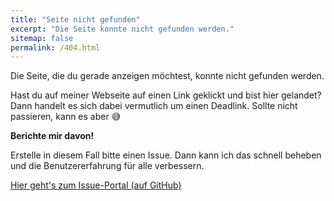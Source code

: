 ```yaml
---
title: "Seite nicht gefunden"
excerpt: "Die Seite konnte nicht gefunden werden."
sitemap: false
permalink: /404.html
---
```


Die Seite, die du gerade anzeigen möchtest, konnte nicht gefunden werden.


Hast du auf meiner Webseite auf einen Link geklickt und bist hier gelandet? Dann handelt es sich dabei vermutlich um einen Deadlink. Sollte nicht passieren, kann es aber :sweat_smile:

**Berichte mir davon!**

Erstelle in diesem Fall bitte einen Issue. Dann kann ich das schnell beheben und die Benutzererfahrung für alle verbessern.

[Hier geht's zum Issue-Portal (auf GitHub)](https://github.com/tb1337/tb1337.github.io/issues)